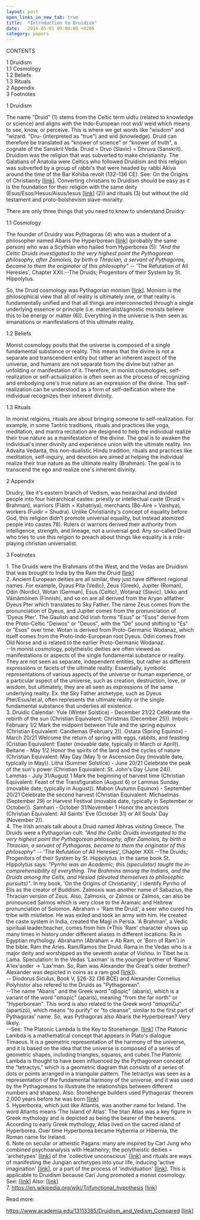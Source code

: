 ```yaml
---
layout: post
open_links_in_new_tab: true
title:  "Introduction to Druidism"
date:   2016-05-01 09:00:00 +0200
category: papers
---
```


CONTENTS

1 Druidism\
1.1 Cosmology\
1.2 Beliefs\
1.3 Rituals\
2 Appendix\
3 Footnotes

1 Druidism

The name "Druid" (1) stems from the Celtic term uidtu (related to knowledge or science) and aligns with the Indo-European root wid/ weid which means to see, know, or perceive. This is where we get words like "wisdom" and "wizard. "Dru- (interpreted as "true") and wid (knowledge). Druid can therefore be translated as "knower of science" or "knower of truth", a cognate of the Sanskrit Veda. Druid = Drvo (Slavic) = Dhruva (Sanskrit). Druidism was the religion that was subverted to make christianity. The Galatians of Anatolia were Celtics who followed Druidism and this religion was subverted by a group of rabbi's that were headed by rabbi Akiva around the time of the Bar Kohiba revolt (132–136 CE). See: On the Origins of Christianity \[[link](https://newchronology.net/on-the-origins-of-christianity/)\]. Converting christians to Druidism should be easy as it is the foundation for their religion with the same deity (Esus/Esos/Hesus/Aisus/Iesus \[[link](https://en.wikipedia.org/wiki/Esus)\] (2)) and rituals (3) but without the old testament and proto-bolshevism slave-morality.

There are only three things that you need to know to understand Druidry:

1.1 Cosmology

The founder of Druidry was Pythagoras (4) who was a student of a philosopher named Abaris the Hyperborean \[[link](https://en.wikipedia.org/wiki/Abaris_the_Hyperborean)\] (probably the same person) who was a Scythian who hailed from Hyperborea (5): _"And the Celtic Druids investigated to the very highest point the Pythagorean philosophy, after Zamolxis, by birth a Thracian, a servant of Pythagoras, became to them the originator of this philosophy"_ -- 'The Refutation of All Heresies', Chapter XXII.--The Druids; Progenitors of their System by St. Hippolytus. 

So, the Druid cosmology was Pythagorian monism \[[link](https://en.wikipedia.org/wiki/Monism)\]. Monism is the philosophical view that all of reality is ultimately one, or that reality is fundamentally unified and that all things are interconnected through a single underlying essence or principle (i.e. materialist/agnostic monists believe this to be energy or matter (6)). Everything in the universe is then seen as emanations or manifestations of this ultimate reality.

1.2 Beliefs

Monist cosmology posits that the universe is composed of a single fundamental substance or reality. This means that the divine is not a separate and transcendent entity but rather an inherent aspect of the universe, and humans are not separate from the divine but rather an unfolding or manifestation of it. Therefore, in monist cosmologies, self-realization or self-actualization is often seen as the process of recognizing and embodying one's true nature as an expression of the divine. This self-realization can be understood as a form of self-deification where the individual recognizes their inherent divinity.

1.3 Rituals

In monist relgions, rituals are about bringing someone to self-realization. For example, in some Tantric traditions, rituals and practices like yoga, meditation, and mantra recitation are designed to help the individual realize their true nature as a manifestation of the divine. The goal is to awaken the individual's inner divinity and experience union with the ultimate reality. Inn Advaita Vedanta, this non-dualistic Hindu tradition, rituals and practices like meditation, self-inquiry, and devotion are aimed at helping the individual realize their true nature as the ultimate reality (Brahman). The goal is to transcend the ego and realize one's inherent divinity.


2 Appendix

Drudry, like it's eastern branch of Vedism, was heirarchal and divided people into four hierarchical castes: priestly or intellectual caste (Druid = Brahman), warriors (Fláith = Kshatriya), merchants (Bó-Aire  = Vaishya), workers (Fuidir = Shudra). Unlike Christianity's concept of equality before God, this religion didn't promote universal equality, but instead atomized people into castes 78). Rulers or warriors derived their authority from intelligence, strength, and lineage, not a universal god. Any so-called Druid who tries to use this relgion to preach about things like equality is a role-playing christian universalist. 

3 Footnotes

1\. The Druids were the Brahmans of the West, and the Vedas are Druidism that was brought to India by the Ram the Druid [[link](https://www.angelfire.com/folk/boutios/Dhruveda.html)\]\
2\. Ancient European deities are all similar, they just have different regional names. For example, Dyaus Pita (Vedic), Zeus (Greek), Jupiter (Roman), Odin (Nordic), Wotan (German), Esus (Celtic), Wotanaz (Slavic), Ukko and Väinämöinen (Finnish), and so on are all derived from the Aryan allfather Dyeus Pter which translates to Sky Father. The name Zeus comes from the pronunciation of Dyeus, and Jupiter comes from the pronunciation of 'Dyeus Pter'. The Gaulish and Old Irish forms "Esus" or "Esos" derive from the Proto-Celtic "Deiwos" or "Deuos", with the "De" sound shifting to "Es" or "Esos" over time. Wotan is derived from Proto-Germanic Wodanaz, which itself comes from the Proto-Indo-European root Dyeus. Odin comes from Old Norse and is related to the earlier Proto-Germanic Wodanaz.\
--In monist cosmology, polytheistic deities are often viewed as manifestations or aspects of the single fundamental substance or reality. They are not seen as separate, independent entities, but rather as different expressions or facets of the ultimate reality. Essentially, symbolic representations of various aspects of the universe or human experience, or a particular aspect of the universe, such as creation, destruction, love, or wisdom, but ultimately, they are all seen as expressions of the same underlying reality. Ex. the Sky Father archetype, such as Dyeus Pter/Esus/et.al, often represents the ultimate reality or the single fundamental substance that underlies all existence. \
3\. Druidic Calendar: Yule (Winter Solstice) - December 21/22 Celebrate the rebirth of the sun (Christian Equivalent: Christmas (December 25)). Imbolc - February 1/2 Mark the midpoint between Yule and the spring equinox (Christian Equivalent: Candlemas (February 2)). Ostara (Spring Equinox) - March 20/21 Welcome the return of spring with eggs, rabbits, and feasting (Cristian Equivalent: Easter (movable date, typically in March or April)). Beltane - May 1/2 Honor the spirits of the land and the cycles of nature (Christian Equivalent: May Day (May 1) or Ascension Day (movable date, typically in May)). Litha (Summer Solstice) - June 20/21 Celebrate the peak of the sun's power (Christian Equivalent: St. John's Day (June 24)). Lammas - July 31/August 1 Mark the beginning of harvest time (Christian Equivalent: Feast of the Transfiguration (August 6) or Lammas Sunday (movable date, typically in August)). Mabon (Autumn Equinox) - September 20/21 Celebrate the second harvest (Christian Equivalent: Michaelmas (September 29) or Harvest Festival (movable date, typically in September or October)). Samhain - October 31/November 1 Honor the ancestors (Christian Equivalent: All Saints' Eve (October 31) or All Souls' Day (November 2)).\
4\. The Irish annals talk about a Druid named Abhras visiting Greece. The Druids were a Pythagorian cult: _"And the Celtic Druids investigated to the very highest point the Pythagorean philosophy, after Zamolxis, by birth a Thracian, a servant of Pythagoras, became to them the originator of this philosophy"_ -- 'The Refutation of All Heresies', Chapter XXII.--The Druids; Progenitors of their System by St. Hippolytus. In the same book St. Hippolytus says: _"Pyrrho was an Academic; this (speculator) taught the in-comprehensibility of everything. The Brahmins among the Indians, and the Druids among the Celts, and Hesiod (devoted themselves to philosophic pursuits)"_. In my book, 'On the Origins of Christianity', I identify Pyrrho of Elis as the creator of Buddism. Zalmoxis was another name of Sabazius, the Thracian version of Zeus. Also, Zalmoxis, or Zalmox or Zalmos, can also be pronounced Salmos which is very close to the Aramaic and Hebrew pronunciation of Solomon. Abraham = 'Ram the Druid', a seer who cured his tribe with mistletoe. He was exiled and took an army with him. He created the caste system in India, created the Magi in Persia. 'A Brahman', a Vedic spiritual leader/teacher, comes from him (*This 'Ram' character shows up many times in history under different aliases in different locations: Ra in Egyptian mythology. Abrahamn (Abraham = Ab Ram, or 'Born of Ram') in the bible. Ram the Aries. Ram/Ramos the Druid. Rama in the Vedas who is a major deity and worshipped as the seventh avatar of Vishnu. In Tibet he is Lama. Speculation: In the Vedas 'Laxman' is the younger brother of 'Rama'. A'lex'ander -> 'Lax'man. So, Ram was Alexander the Great's older brother? Alexander was depicted in coins as a ram god \[[link](https://en.wikipedia.org/wiki/Horns_of_Alexander)\]). \
-- Diodorus Siculus, Book V, §26-32 (36 BCE) and Alexander Cornelius Polyhistor also refered to the Druids as "Pythagorean".\
--The name "Abaris" and the Greek word "αβαρίς" (abarís), which is a variant of the word "απαρίς" (aparís), meaning "from the far north" or "Hyperborean". This word is also related to the Greek word "απαρτίζω" (apartizō), which means "to purify" or "to cleanse", similar to the first part of Pythagoras' name. So, was Pythagoras also Abaris the Hyperborean? Very likely.\
--See: The Platonic Lambda Is the Key to Stonehenge. \[[link](https://antiquitasviva.com/wp-content/uploads/2021/06/29.1.23.-kurent-t.-the-platonic-lambda-is-the-key-to-the-stonehenge-composition.pdf)\] (The Platonic Lambda is a mathematical concept that appears in Plato's dialogue Timaeus. It is a geometric representation of the harmony of the universe, and it is based on the idea that the universe is composed of a series of geometric shapes, including triangles, squares, and cubes.The Platonic Lambda is thought to have been influenced by the Pythagorean concept of the "tetractys," which is a geometric diagram that consists of a series of dots or points arranged in a triangular pattern. The tetractys was seen as a representation of the fundamental harmony of the universe, and it was used by the Pythagoreans to illustrate the relationships between different numbers and shapes). Also: 
Stonehenge builders used Pythagoras’ theorem 2,000 years before he was born \[[link](https://www.sciencealert.com/pythagoras-triangle-used-construction-stonehenge)\]\
5\. Hyperborea, which just like Atlantis, was another name for Ireland. The word Atlantis means ‘The Island of Atlas’. The titan Atlas was a key figure in Greek mythology and is depicted as being the  bearer of the heavens. According to early Greek mythology, Atlas lived  on the sacred island of Hyperborea. Over time Hyperborea became Hybernia or Hibernia, the Roman name for Ireland.\
6\. Note on secular or atheistic Pagans: many are inspired by Carl Jung who combined psychoanalysis with Heathenry; the polytheistic deities = 'archetypes' \[[link](https://en.wikipedia.org/wiki/Jungian_archetypes)\]  of the 'collective unconscious' \[[link](https://en.wikipedia.org/wiki/Collective_unconscious)\] and rituals are ways of manifesting the Jungian archetypes into your life, inducing 'active imagination' \[[link](https://en.wikipedia.org/wiki/Active_imagination#Carl_Gustav_Jung)\], or a part of the process of 'individuation' \[[link](https://en.wikipedia.org/wiki/Individuation#In_Jungian_psychology)\]\. This is applicable to Druidism because Carl Jung promoted a monist cosmology. See: \[[link](https://en.wikipedia.org/wiki/Double-aspect_theory#Pauli-Jung_conjecture)\] Also: \[[link](https://www.youtube.com/watch?v=_c7zzZeT-ws)\] \
7\. https://en.wikipedia.org/wiki/Trifunctional_hypothesis \[[link](https://en.wikipedia.org/wiki/Trifunctional_hypothesis)\]

  
Read more:  
  
https://www.academia.edu/13113385/Druidism_and_Vedism_Compared \[[link](https://www.academia.edu/13113385/Druidism_and_Vedism_Compared)\]  
